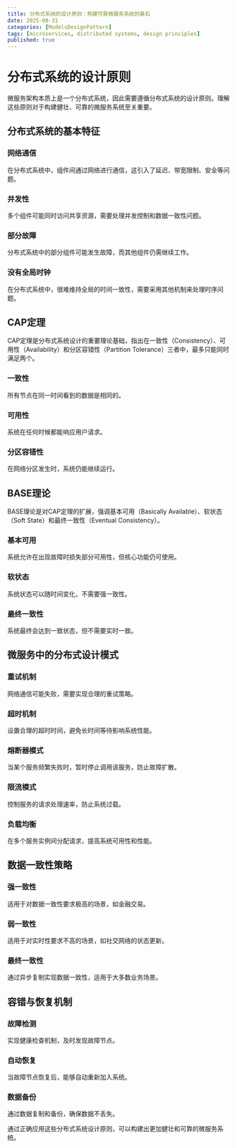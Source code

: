 ```yaml
---
title: 分布式系统的设计原则：构建可靠微服务系统的基石
date: 2025-08-31
categories: [ModelsDesignPattern]
tags: [microservices, distributed systems, design principles]
published: true
---
```


# 分布式系统的设计原则

微服务架构本质上是一个分布式系统，因此需要遵循分布式系统的设计原则。理解这些原则对于构建健壮、可靠的微服务系统至关重要。

## 分布式系统的基本特征

### 网络通信
在分布式系统中，组件间通过网络进行通信，这引入了延迟、带宽限制、安全等问题。

### 并发性
多个组件可能同时访问共享资源，需要处理并发控制和数据一致性问题。

### 部分故障
分布式系统中的部分组件可能发生故障，而其他组件仍需继续工作。

### 没有全局时钟
在分布式系统中，很难维持全局的时间一致性，需要采用其他机制来处理时序问题。

## CAP定理

CAP定理是分布式系统设计的重要理论基础，指出在一致性（Consistency）、可用性（Availability）和分区容错性（Partition Tolerance）三者中，最多只能同时满足两个。

### 一致性
所有节点在同一时间看到的数据是相同的。

### 可用性
系统在任何时候都能响应用户请求。

### 分区容错性
在网络分区发生时，系统仍能继续运行。

## BASE理论

BASE理论是对CAP定理的扩展，强调基本可用（Basically Available）、软状态（Soft State）和最终一致性（Eventual Consistency）。

### 基本可用
系统允许在出现故障时损失部分可用性，但核心功能仍可使用。

### 软状态
系统状态可以随时间变化，不需要强一致性。

### 最终一致性
系统最终会达到一致状态，但不需要实时一致。

## 微服务中的分布式设计模式

### 重试机制
网络通信可能失败，需要实现合理的重试策略。

### 超时机制
设置合理的超时时间，避免长时间等待影响系统性能。

### 熔断器模式
当某个服务频繁失败时，暂时停止调用该服务，防止故障扩散。

### 限流模式
控制服务的请求处理速率，防止系统过载。

### 负载均衡
在多个服务实例间分配请求，提高系统可用性和性能。

## 数据一致性策略

### 强一致性
适用于对数据一致性要求极高的场景，如金融交易。

### 弱一致性
适用于对实时性要求不高的场景，如社交网络的状态更新。

### 最终一致性
通过异步复制实现数据一致性，适用于大多数业务场景。

## 容错与恢复机制

### 故障检测
实现健康检查机制，及时发现故障节点。

### 自动恢复
当故障节点恢复后，能够自动重新加入系统。

### 数据备份
通过数据复制和备份，确保数据不丢失。

通过正确应用这些分布式系统设计原则，可以构建出更加健壮和可靠的微服务系统。